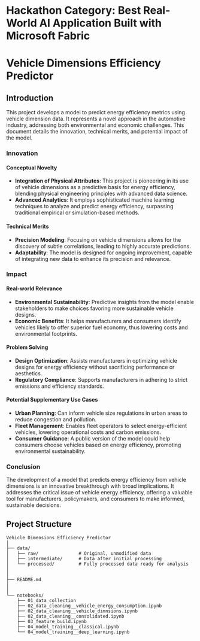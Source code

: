 # **Hackathon Category: Best Real-World AI Application Built with Microsoft Fabric**

# Vehicle Dimensions Efficiency Predictor

## Introduction

This project develops a model to predict energy efficiency metrics using vehicle dimension data. It represents a novel approach in the automotive industry, addressing both environmental and economic challenges. This document details the innovation, technical merits, and potential impact of the model.

### **Innovation**

#### Conceptual Novelty

- **Integration of Physical Attributes**: This project is pioneering in its use of vehicle dimensions as a predictive basis for energy efficiency, blending physical engineering principles with advanced data science.
- **Advanced Analytics**: It employs sophisticated machine learning techniques to analyze and predict energy efficiency, surpassing traditional empirical or simulation-based methods.

#### Technical Merits

- **Precision Modeling**: Focusing on vehicle dimensions allows for the discovery of subtle correlations, leading to highly accurate predictions.
- **Adaptability**: The model is designed for ongoing improvement, capable of integrating new data to enhance its precision and relevance.

### **Impact**

#### Real-world Relevance

- **Environmental Sustainability**: Predictive insights from the model enable stakeholders to make choices favoring more sustainable vehicle designs.
- **Economic Benefits**: It helps manufacturers and consumers identify vehicles likely to offer superior fuel economy, thus lowering costs and environmental footprints.

#### Problem Solving

- **Design Optimization**: Assists manufacturers in optimizing vehicle designs for energy efficiency without sacrificing performance or aesthetics.
- **Regulatory Compliance**: Supports manufacturers in adhering to strict emissions and efficiency standards.

#### Potential Supplementary Use Cases

- **Urban Planning**: Can inform vehicle size regulations in urban areas to reduce congestion and pollution.
- **Fleet Management**: Enables fleet operators to select energy-efficient vehicles, lowering operational costs and carbon emissions.
- **Consumer Guidance**: A public version of the model could help consumers choose vehicles based on energy efficiency, promoting environmental sustainability.

### **Conclusion**

The development of a model that predicts energy efficiency from vehicle dimensions is an innovative breakthrough with broad implications. It addresses the critical issue of vehicle energy efficiency, offering a valuable tool for manufacturers, policymakers, and consumers to make informed, sustainable decisions.

## Project Structure

```
Vehicle Dimensions Efficiency Predictor
│
├── data/
│   ├── raw/               # Original, unmodified data
│   ├── intermediate/      # Data after initial processing
│   └── processed/         # Fully processed data ready for analysis
│   
│
├── README.md
│
│
└── notebooks/
    ├── 01_data_collection
    ├── 02_data_cleaning__vehicle_energy_consumption.ipynb
    ├── 02_data_cleaning__vehicle_dimnsions.ipynb
    ├── 02_data_cleaning__consolidated.ipynb
    ├── 03_feature_build.ipynb
    ├── 04_model_training__classical.ipynb
    └── 04_model_training__deep_learning.ipynb
```
